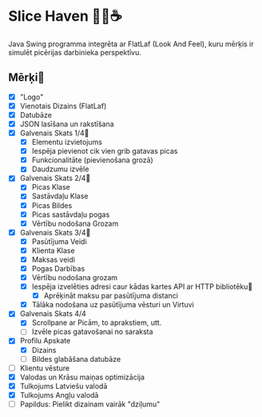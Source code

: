 # Slice Haven 🍕🏪☕
Java Swing programma integrēta ar FlatLaf (Look And Feel), kuru mērķis ir simulēt picērijas darbinieka perspektīvu.

## Mērķi🏹
- [x] "Logo" 
- [x] Vienotais Dizains (FlatLaf)
- [x] Datubāze
- [x] JSON lasīšana un rakstīšana
- [x] Galvenais Skats 1/4🎯
  - [x] Elementu izvietojums 
  - [x] Iespēja pievienot cik vien grib gatavas picas
  - [x] Funkcionalitāte (pievienošana grozā)
  - [x] Daudzumu izvēle
- [x] Galvenais Skats 2/4🎯
  - [x] Picas Klase
  - [x] Sastāvdaļu Klase
  - [x] Picas Bildes
  - [x] Picas sastāvdaļu pogas
  - [x] Vērtību nodošana Grozam
- [x] Galvenais Skats 3/4🎯
  - [x] Pasūtījuma Veidi
  - [x] Klienta Klase
  - [x] Maksas veidi
  - [x] Pogas Darbības 
  - [x] Vērtību nodošana grozam
  - [x] Iespēja izvelēties adresi caur kādas kartes API ar HTTP bibliotēku🎯
    - [x] Aprēķināt maksu par pasūtījuma distanci
  - [x] Tālāka nodošana uz pasūtījuma vēsturi un Virtuvi    
- [x] Galvenais Skats 4/4
  - [x] Scrollpane ar Picām, to aprakstiem, utt.
  - [ ] Izvēle picas gatavošanai no saraksta
- [x] Profilu Apskate
  - [x] Dizains
  - [ ] Bildes glabāšana datubāze
- [ ] Klientu vēsture    
- [x] Valodas un Krāsu maiņas optimizācija
- [x] Tulkojums Latviešu valodā
- [x] Tulkojums Angļu valodā
- [ ] Papildus: Pielikt dizainam vairāk "dziļumu" 
